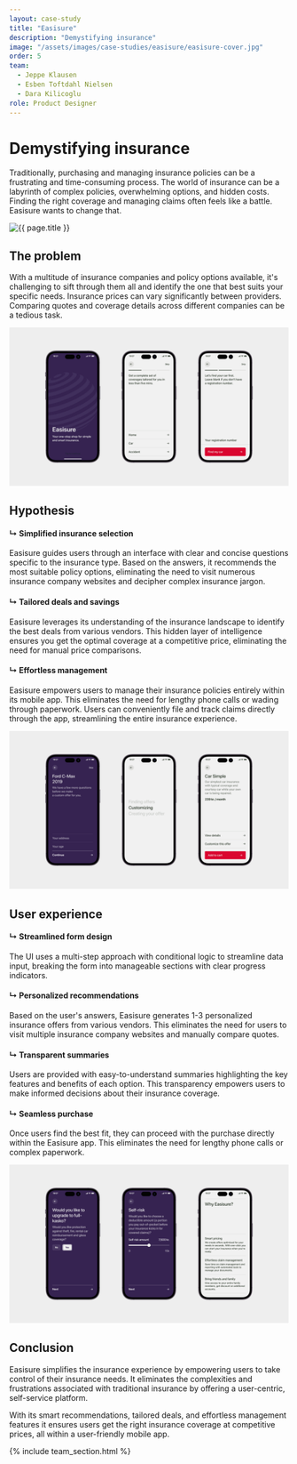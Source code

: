 ```yaml
---
layout: case-study
title: "Easisure"
description: "Demystifying insurance"
image: "/assets/images/case-studies/easisure/easisure-cover.jpg"
order: 5
team:
  - Jeppe Klausen
  - Esben Toftdahl Nielsen
  - Dara Kilicoglu
role: Product Designer
---
```


<div class="text-block">
    <h1 class="title">Demystifying insurance</h1>
    <p>Traditionally, purchasing and managing insurance policies can be a frustrating and time-consuming process. The world of insurance can be a labyrinth of complex policies, overwhelming options, and hidden costs. Finding the right coverage and managing claims often feels like a battle. Easisure wants to change that.</p>
</div>

<div>
    <img src="{{ page.image | relative_url }}" alt="{{ page.title }}" class="project-image">
</div>

<div class="text-block">
    <h2 class="title">The problem</h2>
    <p>With a multitude of insurance companies and policy options available, it's challenging to sift through them all and identify the one that best suits your specific needs. Insurance prices can vary significantly between providers. Comparing quotes and coverage details across different companies can be a tedious task.</p>
</div>

<div>
    <img src="/assets/images/case-studies/easisure/easisure-1.jpg" alt="" class="project-image">
</div>

<div class="text-block">
    <h2 class="title">Hypothesis</h2>
    <div class="space-y-8">
        <div>
            <h4 class="mb-2">↳ Simplified insurance selection</h4>
            <p>Easisure guides users through an interface with clear and concise questions specific to the insurance type. Based on the answers, it recommends the most suitable policy options, eliminating the need to visit numerous insurance company websites and decipher complex insurance jargon.</p>
        </div>
        <div>
            <h4 class="mb-2">↳ Tailored deals and savings</h4>
            <p>Easisure leverages its understanding of the insurance landscape to identify the best deals from various vendors. This hidden layer of intelligence ensures you get the optimal coverage at a competitive price, eliminating the need for manual price comparisons.</p>
        </div>
        <div>
            <h4 class="mb-2">↳ Effortless management</h4>
            <p>Easisure empowers users to manage their insurance policies entirely within its mobile app. This eliminates the need for lengthy phone calls or wading through paperwork. Users can conveniently file and track claims directly through the app, streamlining the entire insurance experience.</p>
        </div>
    </div>
</div>

<div>
    <img src="/assets/images/case-studies/easisure/easisure-2.jpg" alt="" class="project-image">
</div>

<div class="text-block">
    <h2 class="title">User experience</h2>
    <div class="space-y-8">
        <div>
            <h4 class="mb-2">↳ Streamlined form design</h4>
            <p>The UI uses a multi-step approach with conditional logic to streamline data input, breaking the form into manageable sections with clear progress indicators.</p>
        </div>
        <div>
            <h4 class="mb-2">↳ Personalized recommendations</h4>
            <p>Based on the user's answers, Easisure generates 1-3 personalized insurance offers from various vendors. This eliminates the need for users to visit multiple insurance company websites and manually compare quotes.</p>
        </div>
        <div>
            <h4 class="mb-2">↳ Transparent summaries</h4>
            <p>Users are provided with easy-to-understand summaries highlighting the key features and benefits of each option. This transparency empowers users to make informed decisions about their insurance coverage.</p>
        </div>
        <div>
            <h4 class="mb-2">↳ Seamless purchase</h4>
            <p>Once users find the best fit, they can proceed with the purchase directly within the Easisure app. This eliminates the need for lengthy phone calls or complex paperwork.</p>
        </div>
    </div>
</div>

<div>
    <img src="/assets/images/case-studies/easisure/easisure-3.jpg" alt="" class="project-image">
</div>

<div class="text-block">
    <h2 class="title">Conclusion</h2>
    <p>Easisure simplifies the insurance experience by empowering users to take control of their insurance needs. It eliminates the complexities and frustrations associated with traditional insurance by offering a user-centric, self-service platform.</p>
    <p>With its smart recommendations, tailored deals, and effortless management features it ensures users get the right insurance coverage at competitive prices, all within a user-friendly mobile app.</p>
</div>

{% include team_section.html %}
